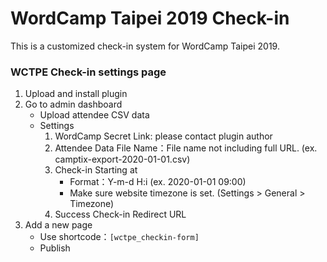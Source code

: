 # WordCamp Taipei 2019 Check-in
This is a customized check-in system for WordCamp Taipei 2019.

### WCTPE Check-in settings page
1. Upload and install plugin
2. Go to admin dashboard
    * Upload attendee CSV data
    * Settings
        1. WordCamp Secret Link: please contact plugin author
        2. Attendee Data File Name：File name not including full URL. (ex. camptix-export-2020-01-01.csv)
        3. Check-in Starting at
            * Format：Y-m-d H:i (ex. 2020-01-01 09:00)
            * Make sure website timezone is set. (Settings > General > Timezone)
        4. Success Check-in Redirect URL
3. Add a new page
    * Use shortcode：`[wctpe_checkin-form]`
    * Publish
